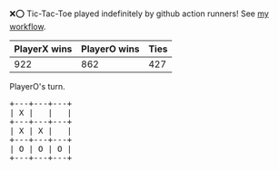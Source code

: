 :x::o: Tic-Tac-Toe played indefinitely by github action runners! See [my workflow](.github/workflows/play.yaml).

|PlayerX wins|PlayerO wins|Ties|
|-|-|-|
|922|862|427|

PlayerO's turn.

<pre>
+---+---+---+
| X |   |   |
+---+---+---+
| X | X |   |
+---+---+---+
| O | O | O |
+---+---+---+
</pre>